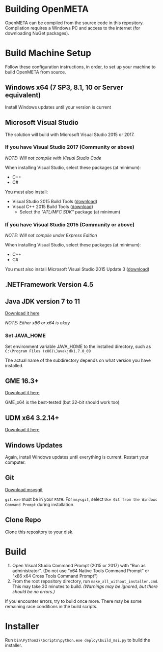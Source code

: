 # Building OpenMETA
OpenMETA can be compiled from the source code in this repository. Compilation requires a Windows PC and access to the internet (for downloading NuGet packages).

# Build Machine Setup
Follow these configuration instructions, in order, to set up your machine to build OpenMETA from source.

## Windows x64 (7 SP3, 8.1, 10 or Server equivalent)
Install Windows updates until your version is current

## Microsoft Visual Studio 
The solution will build with Microsoft Visual Studio 2015 or 2017.

### If you have Visual Studio 2017 (Community or above)
_NOTE: Will not compile with Visual Studio Code_

When installing Visual Studio, select these packages (at minimum):
- C++
- C#

You must also install:
- Visual Studio 2015 Build Tools ([download](https://www.microsoft.com/en-us/download/details.aspx?id=48159))
- Visual C++ 2015 Build Tools ([download](https://my.visualstudio.com/Downloads?q=2015%20build%20tools&wt.mc_id=o~msft~vscom~older-downloads))
  - Select the *"ATL/MFC SDK"* package (at minimum) 

### If you have Visual Studio 2015 (Community or above)
_NOTE: Will not compile under Express Edition_

When installing Visual Studio, select these packages (at minimum):
- C++
- C#

You must also install Microsoft Visual Studio 2015 Update 3
([download](https://www.visualstudio.com/en-us/news/releasenotes/vs2015-update3-vs))

## .NETFramework Version 4.5

## Java JDK version 7 to 11
[Download it here](http://www.oracle.com/technetwork/java/javase/downloads/jdk7-downloads-1880260.html)

_NOTE: Either x86 or x64 is okay_

### Set JAVA_HOME
Set environment variable JAVA_HOME to the installed directory, such as `C:\Program Files (x86)\Java\jdk1.7.0_09`

The actual name of the subdirectory depends on what version you have installed.

## GME 16.3+
[Download it here](http://repo.isis.vanderbilt.edu/GME/)

GME_x64 is the best-tested (but 32-bit should work too)

## UDM x64 3.2.14+
[Download it here](http://repo.isis.vanderbilt.edu/UDM/3.2.15/)

## Windows Updates
Again, install Windows updates until everything is current. Restart your computer.

## Git
[Download msysgit](https://msysgit.github.io/)

`git.exe` must be in your `PATH`. For `msysgit`, select `Use Git from the Windows Command Prompt` during installation.

## Clone Repo
Clone this repository to your disk.

# Build
1. Open Visual Studio Command Prompt (2015 or 2017) with ”Run as administrator”. (Do not use "x64 Native Tools Command Prompt" or "x86 x64 Cross Tools Command Prompt")
2. From the root repository directory, run `make_all_without_installer.cmd`. This may take 30 minutes to build. _(Warnings may be ignored, but there should be no errors.)_

If you encounter errors, try to build once more. There may be some remaining race conditions in the build scripts.

# Installer
Run `bin\Python27\Scripts\python.exe deploy\build_msi.py` to build the installer.
